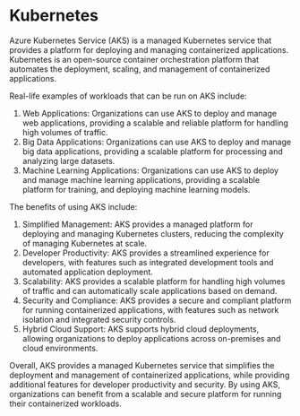 # Kubernetes

Azure Kubernetes Service (AKS) is a managed Kubernetes service that provides a platform for deploying and managing containerized applications. Kubernetes is an open-source container orchestration platform that automates the deployment, scaling, and management of containerized applications.

Real-life examples of workloads that can be run on AKS include:

1. Web Applications: Organizations can use AKS to deploy and manage web applications, providing a scalable and reliable platform for handling high volumes of traffic.
2. Big Data Applications: Organizations can use AKS to deploy and manage big data applications, providing a scalable platform for processing and analyzing large datasets.
3. Machine Learning Applications: Organizations can use AKS to deploy and manage machine learning applications, providing a scalable platform for training, and deploying machine learning models.

The benefits of using AKS include:

1. Simplified Management: AKS provides a managed platform for deploying and managing Kubernetes clusters, reducing the complexity of managing Kubernetes at scale.
2. Developer Productivity: AKS provides a streamlined experience for developers, with features such as integrated development tools and automated application deployment.
3. Scalability: AKS provides a scalable platform for handling high volumes of traffic and can automatically scale applications based on demand.
4. Security and Compliance: AKS provides a secure and compliant platform for running containerized applications, with features such as network isolation and integrated security controls.
5. Hybrid Cloud Support: AKS supports hybrid cloud deployments, allowing organizations to deploy applications across on-premises and cloud environments.

Overall, AKS provides a managed Kubernetes service that simplifies the deployment and management of containerized applications, while providing additional features for developer productivity and security. By using AKS, organizations can benefit from a scalable and secure platform for running their containerized workloads.
